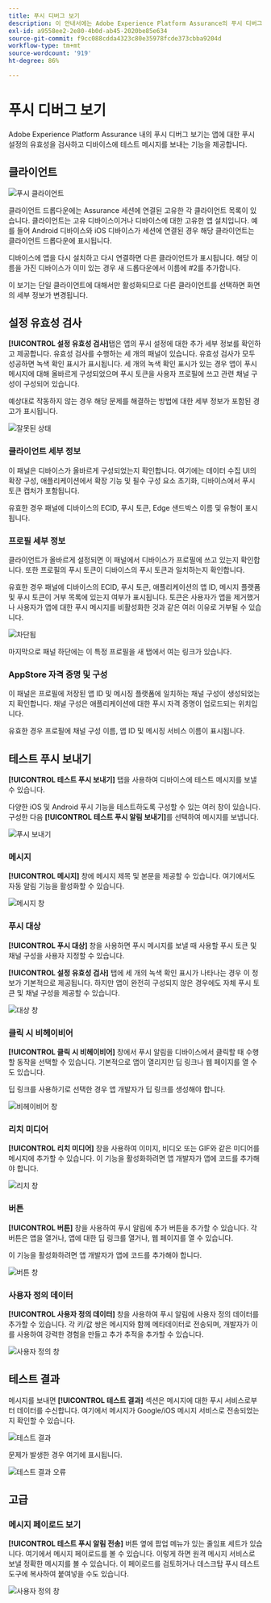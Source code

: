 ```yaml
---
title: 푸시 디버그 보기
description: 이 안내서에는 Adobe Experience Platform Assurance의 푸시 디버그 보기에 대한 정보가 자세히 나와 있습니다.
exl-id: a9558ee2-2e80-4b0d-ab45-2020be85e634
source-git-commit: f9cc088cdda4323c80e35978fcde373cbba9204d
workflow-type: tm+mt
source-wordcount: '919'
ht-degree: 86%

---
```


# 푸시 디버그 보기

Adobe Experience Platform Assurance 내의 푸시 디버그 보기는 앱에 대한 푸시 설정의 유효성을 검사하고 디바이스에 테스트 메시지를 보내는 기능을 제공합니다.

## 클라이언트

![푸시 클라이언트](./images/push-debug-view/clients.png)

클라이언트 드롭다운에는 Assurance 세션에 연결된 고유한 각 클라이언트 목록이 있습니다. 클라이언트는 고유 디바이스이거나 디바이스에 대한 고유한 앱 설치입니다. 예를 들어 Android 디바이스와 iOS 디바이스가 세션에 연결된 경우 해당 클라이언트는 클라이언트 드롭다운에 표시됩니다.

디바이스에 앱을 다시 설치하고 다시 연결하면 다른 클라이언트가 표시됩니다. 해당 이름을 가진 디바이스가 이미 있는 경우 새 드롭다운에서 이름에 #2를 추가합니다.

이 보기는 단일 클라이언트에 대해서만 활성화되므로 다른 클라이언트를 선택하면 화면의 세부 정보가 변경됩니다.

## 설정 유효성 검사

**[!UICONTROL 설정 유효성 검사]**&#x200B;탭은 앱의 푸시 설정에 대한 추가 세부 정보를 확인하고 제공합니다. 유효성 검사를 수행하는 세 개의 패널이 있습니다. 유효성 검사가 모두 성공하면 녹색 확인 표시가 표시됩니다. 세 개의 녹색 확인 표시가 있는 경우 앱이 푸시 메시지에 대해 올바르게 구성되었으며 푸시 토큰을 사용자 프로필에 쓰고 관련 채널 구성이 구성되어 있습니다.

예상대로 작동하지 않는 경우 해당 문제를 해결하는 방법에 대한 세부 정보가 포함된 경고가 표시됩니다.

![잘못된 상태](./images/push-debug-view/invalid-state.png)

### 클라이언트 세부 정보

이 패널은 디바이스가 올바르게 구성되었는지 확인합니다. 여기에는 데이터 수집 UI의 확장 구성, 애플리케이션에서 확장 기능 및 필수 구성 요소 초기화, 디바이스에서 푸시 토큰 캡처가 포함됩니다.

유효한 경우 패널에 디바이스의 ECID, 푸시 토큰, Edge 샌드박스 이름 및 유형이 표시됩니다.

### 프로필 세부 정보

클라이언트가 올바르게 설정되면 이 패널에서 디바이스가 프로필에 쓰고 있는지 확인합니다. 또한 프로필의 푸시 토큰이 디바이스의 푸시 토큰과 일치하는지 확인합니다.

유효한 경우 패널에 디바이스의 ECID, 푸시 토큰, 애플리케이션의 앱 ID, 메시지 플랫폼 및 푸시 토큰이 거부 목록에 있는지 여부가 표시됩니다. 토큰은 사용자가 앱을 제거했거나 사용자가 앱에 대한 푸시 메시지를 비활성화한 것과 같은 여러 이유로 거부될 수 있습니다.

![차단됨](./images/push-debug-view/deny-list-blocked.png)

마지막으로 패널 하단에는 이 특정 프로필을 새 탭에서 여는 링크가 있습니다.

### AppStore 자격 증명 및 구성

이 패널은 프로필에 저장된 앱 ID 및 메시징 플랫폼에 일치하는 채널 구성이 생성되었는지 확인합니다. 채널 구성은 애플리케이션에 대한 푸시 자격 증명이 업로드되는 위치입니다.

유효한 경우 프로필에 채널 구성 이름, 앱 ID 및 메시징 서비스 이름이 표시됩니다.

## 테스트 푸시 보내기

**[!UICONTROL 테스트 푸시 보내기]** 탭을 사용하여 디바이스에 테스트 메시지를 보낼 수 있습니다.

다양한 iOS 및 Android 푸시 기능을 테스트하도록 구성할 수 있는 여러 창이 있습니다. 구성한 다음 **[!UICONTROL 테스트 푸시 알림 보내기]**&#x200B;를 선택하여 메시지를 보냅니다.

![푸시 보내기](./images/push-debug-view/send.png)

### 메시지

**[!UICONTROL 메시지]** 창에 메시지 제목 및 본문을 제공할 수 있습니다. 여기에서도 자동 알림 기능을 활성화할 수 있습니다.

![메시지 창](./images/push-debug-view/message-pane.png)

### 푸시 대상

**[!UICONTROL 푸시 대상]** 창을 사용하면 푸시 메시지를 보낼 때 사용할 푸시 토큰 및 채널 구성을 사용자 지정할 수 있습니다.

**[!UICONTROL 설정 유효성 검사]** 탭에 세 개의 녹색 확인 표시가 나타나는 경우 이 정보가 기본적으로 제공됩니다. 하지만 앱이 완전히 구성되지 않은 경우에도 자체 푸시 토큰 및 채널 구성을 제공할 수 있습니다.

![대상 창](./images/push-debug-view/target-pane.png)

### 클릭 시 비헤이비어

**[!UICONTROL 클릭 시 비헤이비어]** 창에서 푸시 알림을 디바이스에서 클릭할 때 수행할 동작을 선택할 수 있습니다. 기본적으로 앱이 열리지만 딥 링크나 웹 페이지를 열 수도 있습니다.

딥 링크를 사용하기로 선택한 경우 앱 개발자가 딥 링크를 생성해야 합니다.

![비헤이비어 창](./images/push-debug-view/click-behavior.png)

### 리치 미디어

**[!UICONTROL 리치 미디어]** 창을 사용하여 이미지, 비디오 또는 GIF와 같은 미디어를 메시지에 추가할 수 있습니다. 이 기능을 활성화하려면 앱 개발자가 앱에 코드를 추가해야 합니다.

![리치 창](./images/push-debug-view/rich-pane.png)

### 버튼

**[!UICONTROL 버튼]** 창을 사용하여 푸시 알림에 추가 버튼을 추가할 수 있습니다. 각 버튼은 앱을 열거나, 앱에 대한 딥 링크를 열거나, 웹 페이지를 열 수 있습니다.

이 기능을 활성화하려면 앱 개발자가 앱에 코드를 추가해야 합니다.

![버튼 창](./images/push-debug-view/buttons-pane.png)

### 사용자 정의 데이터

**[!UICONTROL 사용자 정의 데이터]** 창을 사용하여 푸시 알림에 사용자 정의 데이터를 추가할 수 있습니다. 각 키/값 쌍은 메시지와 함께 메타데이터로 전송되며, 개발자가 이를 사용하여 강력한 경험을 만들고 추가 추적을 추가할 수 있습니다.

![사용자 정의 창](./images/push-debug-view/custom-pane.png)

## 테스트 결과

메시지를 보내면 **[!UICONTROL 테스트 결과]** 섹션은 메시지에 대한 푸시 서비스로부터 데이터를 수신합니다. 여기에서 메시지가 Google/iOS 메시지 서비스로 전송되었는지 확인할 수 있습니다.

![테스트 결과](./images/push-debug-view/test-results.png)

문제가 발생한 경우 여기에 표시됩니다.

![테스트 결과 오류](./images/push-debug-view/test-error.png)

## 고급

### 메시지 페이로드 보기

**[!UICONTROL 테스트 푸시 알림 전송]** 버튼 옆에 팝업 메뉴가 있는 줄임표 세트가 있습니다. 여기에서 메시지 페이로드를 볼 수 있습니다. 이렇게 하면 원격 메시지 서비스로 보낼 정확한 메시지를 볼 수 있습니다. 이 페이로드를 검토하거나 데스크탑 푸시 테스트 도구에 복사하여 붙여넣을 수도 있습니다.

![사용자 정의 창](./images/push-debug-view/message-payload.png)
